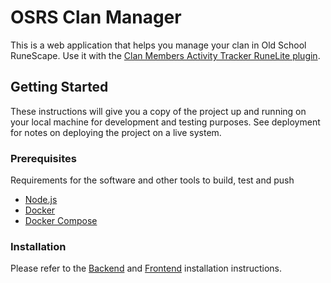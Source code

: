# OSRS Clan Manager

This is a web application that helps you manage your clan in Old School RuneScape. Use it with the [Clan Members Activity Tracker RuneLite plugin](https://github.com/raphpion/clan-members-activity-tracker).

## Getting Started

These instructions will give you a copy of the project up and running on
your local machine for development and testing purposes. See deployment
for notes on deploying the project on a live system.

### Prerequisites

Requirements for the software and other tools to build, test and push

- [Node.js](https://nodejs.org/en/)
- [Docker](https://www.docker.com/)
- [Docker Compose](https://docs.docker.com/compose/)

### Installation

Please refer to the [Backend](./backend/README.md) and [Frontend](./frontend/README.md) installation instructions.